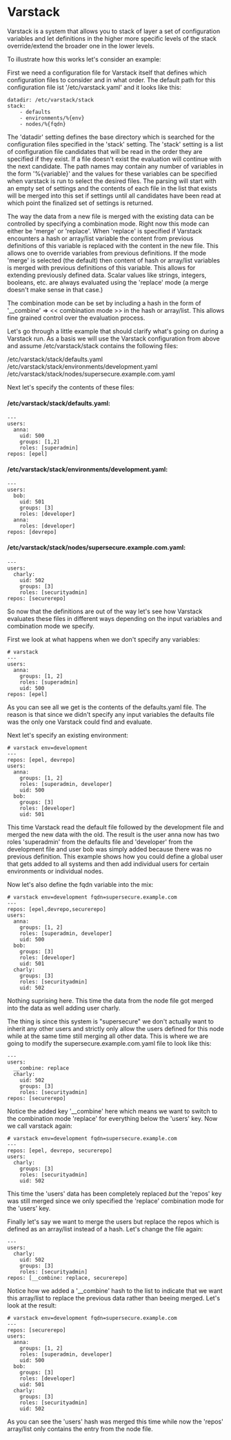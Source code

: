 # Varstack

Varstack is a system that allows you to stack of layer a set of configuration variables and let definitions in the higher more specific levels of the stack override/extend the broader one in the lower levels.

To illustrate how this works let's consider an example:

First we need a configuration file for Varstack itself that defines which
configuration files to consider and in what order. The default path for this configuration file ist '/etc/varstack.yaml' and it looks like this:

```
datadir: /etc/varstack/stack
stack:
    - defaults
    - environments/%{env}
    - nodes/%{fqdn}
```

The 'datadir' setting defines the base directory which is searched for the configuration files specified in the 'stack' setting. The 'stack' setting is a list of configuration file candidates that will be read in the order they are specified if they exist. If a file doesn't exist the evaluation will continue with the next candidate. The path names may contain any number of variables in the form '%{variable}' and the values for these variables can be specified when varstack is run to select the desired files. The parsing will start with an empty set of settings and the contents of each file in the list that exists will be merged into this set if settings until all candidates have been read at which point the finalized set of settings is returned.

The way the data from a new file is merged with the existing data can be controlled by specifying a combination mode. Right now this mode can either be 'merge' or 'replace'. When 'replace' is specified if Varstack encounters a hash or array/list variable the content from previous definitions of this variable is replaced with the content in the new file. This allows one to override variables from previous definitions.
If the mode 'merge' is selected (the default) then content of hash or array/list variables is merged with previous definitions of this variable. This allows for extending previously defined data.
Scalar values like strings, integers, booleans, etc. are always evaluated using the 'replace' mode (a merge doesn't make sense in that case.)

The combination mode can be set by including a hash in the form of
'__combine' => << combination mode >> in the hash or array/list. This allows fine grained control over the evaluation process.

Let's go through a little example that should clarify what's going on during a Varstack run. As a basis we will use the Varstack configuration from above and assume /etc/varstack/stack contains the following files:

/etc/varstack/stack/defaults.yaml
/etc/varstack/stack/environments/development.yaml
/etc/varstack/stack/nodes/supersecure.example.com.yaml

Next let's specify the contents of these files:

#### /etc/varstack/stack/defaults.yaml:
```
---
users:
  anna:
    uid: 500
    groups: [1,2]
    roles: [superadmin]
repos: [epel]
```

#### /etc/varstack/stack/environments/development.yaml:
```
---
users:
  bob:
    uid: 501
    groups: [3]
    roles: [developer]
  anna:
    roles: [developer]
repos: [devrepo]
```

#### /etc/varstack/stack/nodes/supersecure.example.com.yaml:
```
---
users:
  charly:
    uid: 502
    groups: [3]
    roles: [securityadmin]
repos: [securerepo]
```

So now that the definitions are out of the way let's see how Varstack evaluates these files in different ways depending on the input variables and combination mode we specify.

First we look at what happens when we don't specify any variables:

```
# varstack
---
users:
  anna:
    groups: [1, 2]
    roles: [superadmin]
    uid: 500
repos: [epel]
```

As you can see all we get is the contents of the defaults.yaml file. The reason is that since we didn't specify any input variables the defaults file was the only one Varstack could find and evaluate.

Next let's specify an existing environment:

```
# varstack env=development
---
repos: [epel, devrepo]
users:
  anna:
    groups: [1, 2]
    roles: [superadmin, developer]
    uid: 500
  bob:
    groups: [3]
    roles: [developer]
    uid: 501
```

This time Varstack read the default file followed by the development file and merged the new data with the old. The result is the user anna now has two roles 'superadmin' from the defaults file and 'developer' from the development file and user bob was simply added because
there was no previous definition. This example shows how you could define a global user that gets added to all systems and then add individual users for certain environments or individual nodes.

Now let's also define the fqdn variable into the mix:

```
# varstack env=development fqdn=supersecure.example.com
---
repos: [epel,devrepo,securerepo]
users:
  anna:
    groups: [1, 2]
    roles: [superadmin, developer]
    uid: 500
  bob:
    groups: [3]
    roles: [developer]
    uid: 501
  charly:
    groups: [3]
    roles: [securityadmin]
    uid: 502
```

Nothing suprising here. This time the data from the node file got merged into the data as well adding user charly.

The thing is since this system is "supersecure" we don't actually want to inherit any other users and strictly only allow the users defined for this node while at the same time still merging all other data. This is where we are going to modify the supersecure.example.com.yaml file to look like this:

```
---
users:
  __combine: replace
  charly:
    uid: 502
    groups: [3]
    roles: [securityadmin]
repos: [securerepo]
```

Notice the added key '__combine' here which means we want to switch to the combination mode 'replace' for everything below the 'users' key.
Now we call varstack again:

```
# varstack env=development fqdn=supersecure.example.com
---
repos: [epel, devrepo, securerepo]
users:
  charly:
    groups: [3]
    roles: [securityadmin]
    uid: 502
```

This time the 'users' data has been completely replaced *but* the 'repos' key was still merged since we only specified the 'replace' combination mode for the 'users' key.

Finally let's say we want to merge the users but replace the repos which is defined as an array/list instead of a hash. Let's change the file again:

```
---
users:
  charly:
    uid: 502
    groups: [3]
    roles: [securityadmin]
repos: [__combine: replace, securerepo]
```

Notice how we added a '__combine' hash to the list to indicate that we want this array/list to replace the previous data rather than beeing merged. Let's look at the result:

```
# varstack env=development fqdn=supersecure.example.com
---
repos: [securerepo]
users:
  anna:
    groups: [1, 2]
    roles: [superadmin, developer]
    uid: 500
  bob:
    groups: [3]
    roles: [developer]
    uid: 501
  charly:
    groups: [3]
    roles: [securityadmin]
    uid: 502
```

As you can see the 'users' hash was merged this time while now the 'repos' array/list only contains the entry from the node file.


